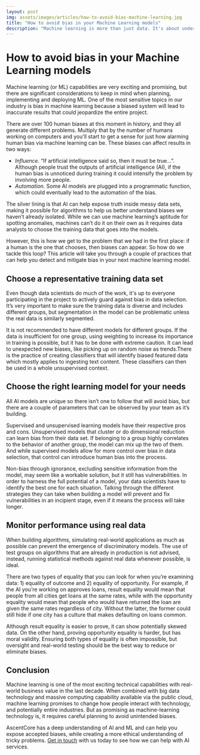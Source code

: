 ```yaml
---
layout: post
img: assets/images/articles/how-to-avoid-bias-machine-learning.jpg
title: "How to avoid bias in your Machine Learning models"
description: "Machine learning is more than just data. It's about understanding the biases that your models are picking up on and how they can be used to reinforce or counteract them, in order to get accurate and unbiased results. In this article, we'll examine how you can identify them before it's too late and you'll some tips for avoiding paradigm shifts that could create biased data sets."
---
```


# How to avoid bias in your Machine Learning models

Machine learning (or ML) capabilities are very exciting and promising, but there are significant considerations to keep in mind when planning, implementing and deploying ML. One of the most sensitive topics in our industry is bias in machine learning because a biased system will lead to inaccurate results that could jeopardize the entire project.

There are over 100 human biases at this moment in history, and they all generate different problems. Multiply that by the number of humans working on computers and you'll start to get a sense for just how alarming human bias via machine learning can be. These biases can affect results in two ways:

* _Influence._ “If artificial intelligence said so, then it must be true…”. Although people trust the outputs of artificial intelligence (AI), if the human bias is unnoticed during training it could intensify the problem by involving more people.
* _Automation._ Some AI models are plugged into a programmatic function, which could eventually lead to the automation of the bias.

The silver lining is that AI can help expose truth inside messy data sets, making it possible for algorithms to help us better understand biases we haven’t already isolated. While we can use machine learning’s aptitude for spotting anomalies, machines can’t do it on their own as it requires data analysts to choose the training data that goes into the models.

However, this is how we get to the problem that we had in the first place: if a human is the one that chooses, then biases can appear. So how do we tackle this loop? This article will take you through a couple of practices that can help you detect and mitigate bias in your next machine learning model.

## Choose a representative training data set

Even though data scientists do much of the work, it's up to everyone participating in the project to actively guard against bias in data selection. It’s very important to make sure the training data is diverse and includes different groups, but segmentation in the model can be problematic unless the real data is similarly segmented.

It is not recommended to have different models for different groups. If the data is insufficient for one group, using weighting to increase its importance in training is possible, but it has to be done with extreme caution. It can lead to unexpected new biases, like picking up on random noise as trends.There is the practice of creating classifiers that will identify biased featured data which mostly applies to ingesting text content. These classifiers can then be used in a whole unsupervised context.

## Choose the right learning model for your needs

All AI models are unique so there isn’t one to follow that will avoid bias, but there are a couple of parameters that can be observed by your team as it’s building. 

Supervised and unsupervised learning models have their respective pros and cons. Unsupervised models that cluster or do dimensional reduction can learn bias from their data set. If belonging to a group highly correlates to the behavior of another group, the model can mix up the two of them. And while supervised models allow for more control over bias in data selection, that control can introduce human bias into the process.

Non-bias through ignorance, excluding sensitive information from the model, may seem like a workable solution, but it still has vulnerabilities. In order to harness the full potential of a model, your data scientists have to identify the best one for each situation. Talking through the different strategies they can take when building a model will prevent and fix vulnerabilities in an incipient stage, even if it means the process will take longer.

## Monitor performance using real data

When building algorithms, simulating real-world applications as much as possible can prevent the emergence of discriminatory models. The use of test groups on algorithms that are already in production is not advised, instead, running statistical methods against real data whenever possible, is ideal.

There are two types of equality that you can look for when you’re examining data: 1)
equality of outcome and 2) equality of opportunity. For example, if the AI you’re working on approves loans, result equality would mean that people from all cities get loans at the same rates, while with the opportunity equality would mean that people who would have returned the loan are given the same rates regardless of city. Without the latter, the former could still hide if one city has a culture that makes defaulting on loans common.

Although result equality is easier to prove, it can show potentially skewed data. On the other hand, proving opportunity equality is harder, but has moral validity. Ensuring both types of equality is often impossible, but oversight and real-world testing should be the best way to reduce or eliminate biases.

## Conclusion 

Machine learning is one of the most exciting technical capabilities with real-world business value in the last decade. When combined with big data technology and massive computing capability available via the public cloud, machine learning promises to change how people interact with technology, and potentially entire industries. But as promising as machine-learning technology is, it requires careful planning to avoid unintended biases.

AscentCore has a deep understanding of AI and ML and can help you expose accepted biases, while creating a more ethical understanding of tricky problems. [Get in touch](https://www.ascentcore.com/contact.html) with us today to see how we can help with AI services.